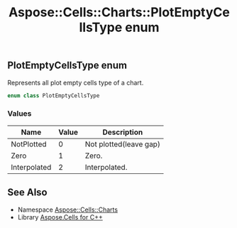 ﻿---
title: Aspose::Cells::Charts::PlotEmptyCellsType enum
linktitle: PlotEmptyCellsType
second_title: Aspose.Cells for C++ API Reference
description: 'Aspose::Cells::Charts::PlotEmptyCellsType enum. Represents all plot empty cells type of a chart in C++.'
type: docs
weight: 5900
url: /cpp/aspose.cells.charts/plotemptycellstype/
---
## PlotEmptyCellsType enum


Represents all plot empty cells type of a chart.

```cpp
enum class PlotEmptyCellsType
```

### Values

| Name | Value | Description |
| --- | --- | --- |
| NotPlotted | 0 | Not plotted(leave gap) |
| Zero | 1 | Zero. |
| Interpolated | 2 | Interpolated. |

## See Also

* Namespace [Aspose::Cells::Charts](../)
* Library [Aspose.Cells for C++](../../)
